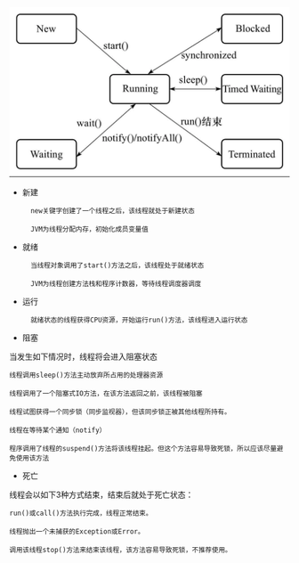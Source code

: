 ![丢失](../Java高级/资料/线程状态.webp "线程状态")

* 新建

        new关键字创建了一个线程之后，该线程就处于新建状态

        JVM为线程分配内存，初始化成员变量值
* 就绪

        当线程对象调用了start()方法之后，该线程处于就绪状态

        JVM为线程创建方法栈和程序计数器，等待线程调度器调度
* 运行

        就绪状态的线程获得CPU资源，开始运行run()方法，该线程进入运行状态
* 阻塞

当发生如下情况时，线程将会进入阻塞状态

    线程调用sleep()方法主动放弃所占用的处理器资源

    线程调用了一个阻塞式IO方法，在该方法返回之前，该线程被阻塞

    线程试图获得一个同步锁（同步监视器），但该同步锁正被其他线程所持有。

    线程在等待某个通知（notify）

    程序调用了线程的suspend()方法将该线程挂起。但这个方法容易导致死锁，所以应该尽量避免使用该方法

* 死亡

线程会以如下3种方式结束，结束后就处于死亡状态：

    run()或call()方法执行完成，线程正常结束。

    线程抛出一个未捕获的Exception或Error。

    调用该线程stop()方法来结束该线程，该方法容易导致死锁，不推荐使用。
